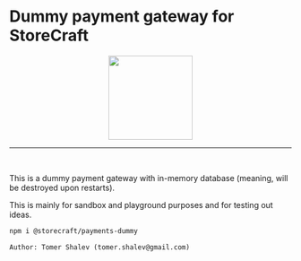 # Dummy payment gateway for **StoreCraft**

<div style="text-align:center">
  <img src='https://storecraft.app/storecraft-color.svg' 
       height='150px' />
</div><hr/><br/>

This is a dummy payment gateway with in-memory database (meaning, will be destroyed
upon restarts).

This is mainly for sandbox and playground purposes and for testing out ideas.

```bash
npm i @storecraft/payments-dummy
```

```text
Author: Tomer Shalev (tomer.shalev@gmail.com)
```